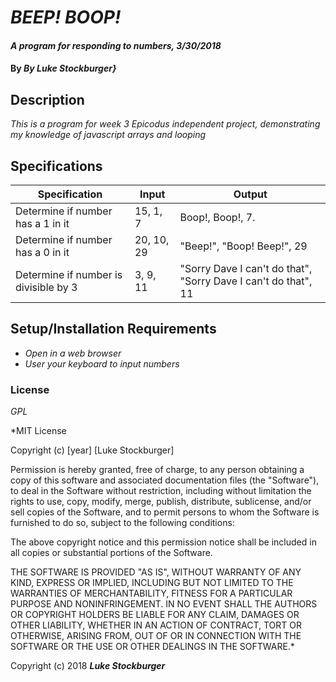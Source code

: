 # _BEEP! BOOP!_

#### _A program for responding to numbers, 3/30/2018_

#### By _**By Luke Stockburger}**_

## Description

_This is a program for week 3 Epicodus independent project, demonstrating my knowledge of javascript arrays and looping_

## Specifications

| Specification | Input | Output |
| --- | --- | --- |
| Determine if number has a 1 in it | 15, 1, 7 | Boop!, Boop!, 7. |
| Determine if number has a 0 in it | 20, 10, 29 | "Beep!", "Boop! Beep!", 29 |
| Determine if number is divisible by 3 | 3, 9, 11 | "Sorry Dave I can't do that", "Sorry Dave I can't do that", 11 |

## Setup/Installation Requirements

* _Open in a web browser_
* _User your keyboard to input numbers_

### License

*GPL*

*MIT License

Copyright (c) [year] [Luke Stockburger]

Permission is hereby granted, free of charge, to any person obtaining a copy
of this software and associated documentation files (the "Software"), to deal
in the Software without restriction, including without limitation the rights
to use, copy, modify, merge, publish, distribute, sublicense, and/or sell
copies of the Software, and to permit persons to whom the Software is
furnished to do so, subject to the following conditions:

The above copyright notice and this permission notice shall be included in all
copies or substantial portions of the Software.

THE SOFTWARE IS PROVIDED "AS IS", WITHOUT WARRANTY OF ANY KIND, EXPRESS OR
IMPLIED, INCLUDING BUT NOT LIMITED TO THE WARRANTIES OF MERCHANTABILITY,
FITNESS FOR A PARTICULAR PURPOSE AND NONINFRINGEMENT. IN NO EVENT SHALL THE
AUTHORS OR COPYRIGHT HOLDERS BE LIABLE FOR ANY CLAIM, DAMAGES OR OTHER
LIABILITY, WHETHER IN AN ACTION OF CONTRACT, TORT OR OTHERWISE, ARISING FROM,
OUT OF OR IN CONNECTION WITH THE SOFTWARE OR THE USE OR OTHER DEALINGS IN THE
SOFTWARE.*

Copyright (c) 2018 **_Luke Stockburger_**

